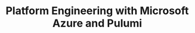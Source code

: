 ---
# Name of the event, <= 60 characters
title: Platform Engineering with Microsoft Azure and Pulumi
meta_desc: Accelerate deployment with our Azure and Pulumi workshop. Use Azure Deployment Environments for efficient cloud management and quick template distribution.

meta_image:

# A featured webinar will display first in the list.
featured: false

# Webinars with unlisted as true will not be shown on the webinar list
unlisted: false

# Gated webinars will have a registration form and the user will need
# to fill out the form before viewing.
gated: true

# The layout of the landing page.
type: webinars

# External webinars will link to an external page instead of a webinar
# landing/registration page. If the webinar is external you will need
# set the 'block_external_search_index' flag to true so Google does not index
# the webinar page created.
external: false
block_external_search_index: false

# The url slug for the webinar landing page. If this is an external
# webinar, use the external URL as the value here.
url_slug: platform-engineering-with-azure-pulumi

# Content for the left hand side section of the page.
main:
    # Webinar title.
    title: Platform Engineering with Microsoft Azure and Pulumi

    event_type: workshop # workshop | event

    # URL for embedding a URL for ungated webinars.
    youtube_url:

    # Sortable date. The datetime Hugo will use to sort the webinars in date order.
    sortable_date: 2024-06-20T09:00:00.000-07:00

    # Duration of the webinar.
    duration: 60 minutes

    # "virtual" will be shown under "show virtual events only", otherwise shown as City, State (seattle, wa)
    location: virtual

    # Description of the webinar.
    description: |
        It’s now easier than ever for platform engineering teams to help their organizations move faster with Pulumi Infrastructure as Code and Microsoft Azure. In this session, we’ll teach you how to use Azure Deployment Environments to share click-to-deploy templates with your development teams. This session includes hands-on labs that will help you to create cloud resources that meet your requirements and share these capabilities across your organization

    learn:
        - Infrastructure as Code concepts for C# developers
        - Managing Azure resources with Pulumi, with a focus on Azure Deployment Environments
        - Enabling IaC re-use across your organization

    # The webinar presenters
    presenters:
        - name: Sagar Chandra Reddy Lankala
          role: Sr Product Manager, Microsoft
          photo: /images/team/sagar-lankala.jpg
        - name: Mikhail Shilkov
          role: Engineering Manager, Pulumi
          photo: /images/team/mikhail-shilkov.jpg
    # case-sensitive
    tags:
        level: Beginner # Beginner, Intermediate, Advanced
        topics: []
        languages: ["C#"]
        clouds: ["Azure"]

# The right hand side form section.
form:
    # HubSpot form id.
    hubspot_form_id: 43e17b45-7bd5-4e97-9359-ba0cd9db1c57
    salesforce_campaign_id: 701PQ00000CABsvYAH
---